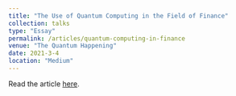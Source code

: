 ```yaml
---
title: "The Use of Quantum Computing in the Field of Finance"
collection: talks
type: "Essay"
permalink: /articles/quantum-computing-in-finance
venue: "The Quantum Happening"
date: 2021-3-4
location: "Medium"
---
```


Read the article [here](ashishkulkarnii.medium.com/4a27e4a91fd8).
